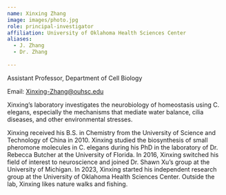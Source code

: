 ```yaml
---
name: Xinxing Zhang
image: images/photo.jpg
role: principal-investigator
affiliation: University of Oklahoma Health Sciences Center
aliases:
  - J. Zhang
  - Dr. Zhang 
 
---
```


Assistant Professor, Department of Cell Biology

Email: Xinxing-Zhang@ouhsc.edu

Xinxing’s laboratory investigates the neurobiology of homeostasis using C. elegans, especially the mechanisms that mediate water balance, cilia diseases, and other environmental stresses.
 
Xinxing received his B.S. in Chemistry from the University of Science and Technology of China in 2010. Xinxing studied the biosynthesis of small pheromone molecules in C. elegans during his PhD in the laboratory of Dr. Rebecca Butcher at the University of Florida. In 2016, Xinxing switched his field of interest to neuroscience and joined Dr. Shawn Xu’s group at the University of Michigan. In 2023, Xinxing started his independent research group at the University of Oklahoma Health Sciences Center. Outside the lab, Xinxing likes nature walks and fishing.
